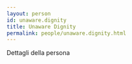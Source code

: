 ```yaml
---
layout: person
id: unaware.dignity
title: Unaware Dignity
permalink: people/unaware.dignity.html
---
```


Dettagli della persona
